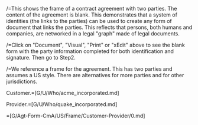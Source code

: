 /=This shows the frame of a contract agreement with two parties.  The content of the agreement is blank.  This demonstrates that a system of identities (the links to the parties) can be used to create any form of document that links the parties.  This reflects that persons, both humans and companies, are networked in a legal "graph" made of legal documents.

/=Click on "Document", "Visual", "Print" or "xEdit" above to see the blank form with the party information completed for both identification and signature.  Then go to Step2.

/=We reference a frame for the agreement.  This has two parties and assumes a US style.  There are alternatives for more parties and for other jurisdictions.

Customer.=[G/U/Who/acme_incorporated.md]

Provider.=[G/U/Who/quake_incorporated.md]

=[G/Agt-Form-CmA/US/Frame/Customer-Provider/0.md]
